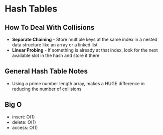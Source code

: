# Hash Tables

## How To Deal With Collisions
- **Separate Chaining** - Store multiple keys at the same index in a nested data structure like an array or a linked list
- **Linear Probing** - If something is already at that index, look for the next available slot in the hash and store it there

## General Hash Table Notes
- Using a prime number length array, makes a HUGE difference in reducing the number of collisions

## Big O
 - insert: O(1)
 - delete: O(1)
 - access: O(1)


